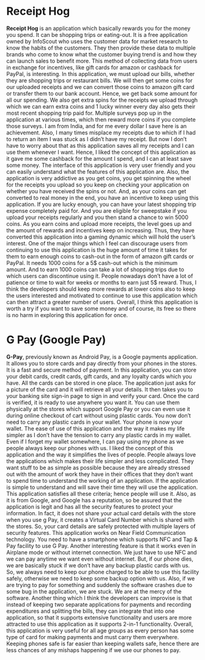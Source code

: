 # Receipt Hog


**Receipt Hog** is an application which basically rewards you for the money you spend. It can be shopping trips or eating-out. It is a free application owned by InfoScout who uses the customer data for market research to know the habits of the customers. They then provide these data to multiple brands who come to know what the customer buying trend is and how they can launch sales to benefit more. This method of collecting data from users in exchange for incentives, like gift cards for amazon or cashback for PayPal, is interesting. In this application, we must upload our bills, whether they are shopping trips or restaurant bills. We will then get some coins for our uploaded receipts and we can convert those coins to amazon gift card or transfer them to our bank account. Hence, we get back some amount for all our spending. We also get extra spins for the receipts we upload through which we can earn extra coins and 1 lucky winner every day also gets their most recent shopping trip paid for. Multiple surveys pop up in the application at various times, which then reward more coins if you complete those surveys. I am from India, and for me every dollar I save here is an achievement. Also, I many times misplace my receipts due to which if I had to return an item I was stuck as I didn’t have my receipt. But now I don’t have to worry about that as this application saves all my receipts and I can use them whenever I want. Hence, I liked the concept of this application as it gave me some cashback for the amount I spend, and I can at least save some money.  The interface of this application is very user friendly and you can easily understand what the features of this application are. Also, the application is very addictive as you get coins, you get spinning the wheel for the receipts you upload so you keep on checking your application on whether you have received the spins or not. And, as your coins can get converted to real money in the end, you have an incentive to keep using this application. If you are lucky enough, you can have your latest shopping trip expense completely paid for. And you are eligible for sweepstake if you upload your receipts regularly and you then stand a chance to win 5000 coins. As you earn coins and upload more receipts, the level goes up and the amount of rewards and incentives keep on increasing. Thus, they have converted this application into a gaming dynamic which will hold the user’s interest. One of the major things which I feel can discourage users from continuing to use this application is the huge amount of time it takes for them to earn enough coins to cash-out in the form of amazon gift cards or PayPal. It needs 1000 coins for a 5$ cash-out which is the minimum amount. And to earn 1000 coins can take a lot of shopping trips due to which users can discontinue using it. People nowadays don’t have a lot of patience or time to wait for weeks or months to earn just 5$ reward. Thus, I think the developers should keep more rewards at lower coins also to keep the users interested and motivated to continue to use this application which can then attract a greater number of users. Overall, I think this application is worth a try if you want to save some money and of course, its free so there is no harm in exploring this application for once.

# G Pay (Google Pay)

**G-Pay**, previously known as Android Pay, is a Google payments application. It allows you to store cards and pay directly from your phones in the stores. It is a fast and secure method of payment. In this application, you can store your debit cards, credit cards, gift cards, and any loyalty cards which you have. All the cards can be stored in one place. The application just asks for a picture of the card and it will retrieve all your details. It then takes you to your banking site sign-in page to sign in and verify your card. Once the card is verified, it is ready to use anywhere you want it. You can use them physically at the stores which support Google Pay or you can even use it during online checkout of cart without using plastic cards. You now don’t need to carry any plastic cards in your wallet. Your phone is now your wallet. The ease of use of this application and the way it makes my life simpler as I don’t have the tension to carry any plastic cards in my wallet. Even if I forget my wallet somewhere, I can pay using my phone as we people always keep our phones with us. I liked the concept of this application and the way it simplifies the lives of people. People always love the applications which makes their life simpler and less complicated. They want stuff to be as simple as possible because they are already stressed out with the amount of work they have in their offices that they don’t want to spend time to understand the working of an application. If the application is simple to understand and will save their time they will use the application. This application satisfies all these criteria; hence people will use it. Also, as it is from Google, and Google has a reputation, so be assured that the application is legit and has all the security features to protect your information. In fact, it does not share your actual card details with the store when you use g Pay, it creates a Virtual Card Number which is shared with the stores. So, your card details are safely protected with multiple layers of security features. This application works on Near Field Communication technology. You need to have a smartphone which supports NFC and Tap & Pay facility to use G Pay. Another interesting feature is that it works even in Airplane mode or without internet connection. We just have to use NFC and we can pay anytime we want even without internet. But, if our phone dies, we are basically stuck if we don’t have any backup plastic cards with us. So, we always need to keep our phone charged to be able to use this facility safely, otherwise we need to keep some backup option with us. Also, if we are trying to pay for something and suddenly the software crashes due to some bug in the application, we are stuck. We are at the mercy of the software. Another thing which I think the developers can improvise is that instead of keeping two separate applications for payments and recording expenditures and splitting the bills, they can integrate that into one application, so that it supports extensive functionality and users are more attracted to use this application as it supports 2-in-1 functionality. Overall, this application is very useful for all age groups as every person has some type of card for making payments and must carry them everywhere. Keeping phones safe is far easier than keeping wallets safe, hence there are less chances of any mishaps happening if we use our phones to pay.


